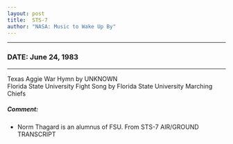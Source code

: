```yaml
---
layout: post
title:  STS-7
author: "NASA: Music to Wake Up By"
---
```


----
### DATE: June 24, 1983
----
Texas Aggie War Hymn by UNKNOWN<br />Florida State University Fight Song by Florida State University Marching Chiefs

##### Comment:
* Norm Thagard is an alumnus of FSU. From STS-7 AIR/GROUND TRANSCRIPT
